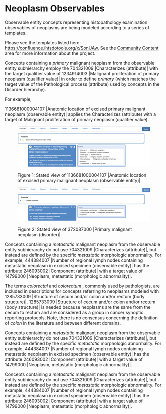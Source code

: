 # Neoplasm Observables

Observable entity concepts representing histopathology examination observables of neoplasms are being modeled according to a series of templates. 

Please see the templates listed here: <https://confluence.ihtsdotools.org/x/SonUAw.> See the [Community Content](https://confluence.ihtsdotools.org/x/VHXoBg) area for more information about the project. 

Concepts containing a _primary_ malignant neoplasm from the observable entity subhierarchy employ the 704321009 |Characterizes (attribute)| with the target qualifier value of 1234914003 |Malignant proliferation of primary neoplasm (qualifier value)| in order to define _primary_ (which matches the target value of the Pathological process (attribute) used by concepts in the Disorder hierarchy). 

For example, 

1136681000004107 |Anatomic location of excised primary malignant neoplasm (observable entity)| applies the Characterizes (attribute) with a target of Malignant proliferation of primary neoplasm (qualifier value). 

<figure><img src="images/240455416.png" alt="" title=""><figcaption><p>Figure 1: Stated view of 1136681000004107 |Anatomic location of excised primary malignant neoplasm (observable entity)|</p></figcaption></figure>

  

<figure><img src="images/240455415.png" alt="" title=""><figcaption><p>Figure 2: Stated view of 372087000 |Primary malignant neoplasm (disorder)|</p></figcaption></figure>

  

Concepts containing a _metastatic_ malignant neoplasm from the observable entity subhierarchy do not use 704321009 |Characterizes (attribute)|, but instead are defined by the specific  _metastatic_ morphologic abnormality. For example, 444384007 |Number of regional lymph nodes containing metastatic neoplasm in excised specimen (observable entity)| has the attribute 246093002 |Component (attribute)| with a target value of 14799000 |Neoplasm, metastatic (morphologic abnormality)|.

  

The terms _colorectal_ and _colorectum_ , commonly used by pathologists, are included in descriptions for concepts referring to neoplasms modeled with 1285733009 |Structure of cecum and/or colon and/or rectum (body structure)|. 1285733009 |Structure of cecum and/or colon and/or rectum (body structure)| is needed because neoplasms are the same from the cecum to rectum and are considered as a group in cancer synoptic reporting protocols. Note, there is no consensus concerning the definition of _colon_ in the literature and between different domains.

  

Concepts containing a _metastatic_ malignant neoplasm from the observable entity subhierarchy do not use 704321009 |Characterizes (attribute)|, but instead are defined by the specific  _metastatic_ morphologic abnormality. For example, 444384007 |Number of regional lymph nodes containing metastatic neoplasm in excised specimen (observable entity)| has the attribute 246093002 |Component (attribute)| with a target value of 14799000 |Neoplasm, metastatic (morphologic abnormality)|.

Concepts containing a _metastatic_ malignant neoplasm from the observable entity subhierarchy do not use 704321009 |Characterizes (attribute)|, but instead are defined by the specific  _metastatic_ morphologic abnormality. For example, 444384007 |Number of regional lymph nodes containing metastatic neoplasm in excised specimen (observable entity)| has the attribute 246093002 |Component (attribute)| with a target value of 14799000 |Neoplasm, metastatic (morphologic abnormality)|.
